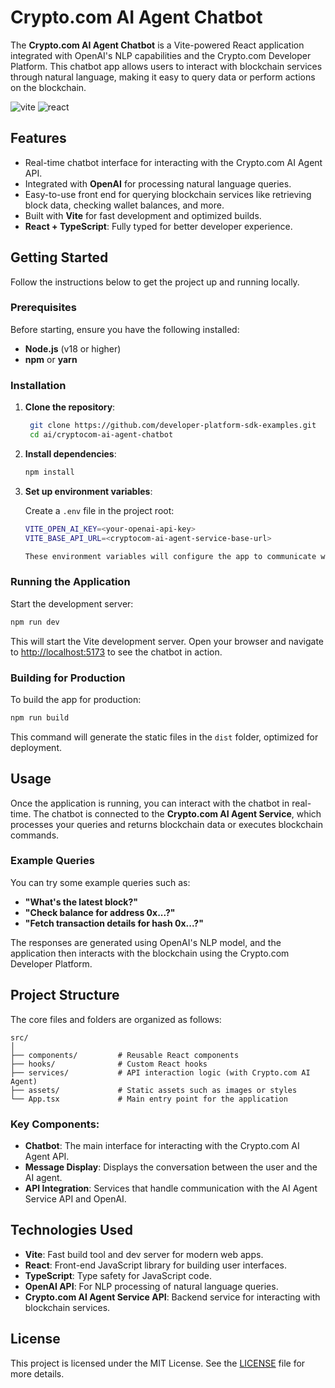 # Crypto.com AI Agent Chatbot

The **Crypto.com AI Agent Chatbot** is a Vite-powered React application integrated with OpenAI's NLP capabilities and the Crypto.com Developer Platform. This chatbot app allows users to interact with blockchain services through natural language, making it easy to query data or perform actions on the blockchain.

![vite](https://img.shields.io/badge/Vite-frontend-blue) ![react](https://img.shields.io/badge/React-JS-orange)

## Features

- Real-time chatbot interface for interacting with the Crypto.com AI Agent API.
- Integrated with **OpenAI** for processing natural language queries.
- Easy-to-use front end for querying blockchain services like retrieving block data, checking wallet balances, and more.
- Built with **Vite** for fast development and optimized builds.
- **React + TypeScript**: Fully typed for better developer experience.

## Getting Started

Follow the instructions below to get the project up and running locally.

### Prerequisites

Before starting, ensure you have the following installed:

- **Node.js** (v18 or higher)
- **npm** or **yarn**

### Installation

1. **Clone the repository**:

   ```bash
    git clone https://github.com/developer-platform-sdk-examples.git
    cd ai/cryptocom-ai-agent-chatbot
   ```

2. **Install dependencies**:

   ```bash
   npm install
   ```

3. **Set up environment variables**:

   Create a `.env` file in the project root:

   ```bash
   VITE_OPEN_AI_KEY=<your-openai-api-key>
   VITE_BASE_API_URL=<cryptocom-ai-agent-service-base-url>

   These environment variables will configure the app to communicate with the Crypto.com AI Agent Service API.
   ```

### Running the Application

Start the development server:

```bash
npm run dev
```

This will start the Vite development server. Open your browser and navigate to [http://localhost:5173](http://localhost:5173) to see the chatbot in action.

### Building for Production

To build the app for production:

```bash
npm run build
```

This command will generate the static files in the `dist` folder, optimized for deployment.

## Usage

Once the application is running, you can interact with the chatbot in real-time. The chatbot is connected to the **Crypto.com AI Agent Service**, which processes your queries and returns blockchain data or executes blockchain commands.

### Example Queries

You can try some example queries such as:

- **"What's the latest block?"**
- **"Check balance for address 0x...?"**
- **"Fetch transaction details for hash 0x...?"**

The responses are generated using OpenAI's NLP model, and the application then interacts with the blockchain using the Crypto.com Developer Platform.

## Project Structure

The core files and folders are organized as follows:

```plaintext
src/
│
├── components/         # Reusable React components
├── hooks/              # Custom React hooks
├── services/           # API interaction logic (with Crypto.com AI Agent)
├── assets/             # Static assets such as images or styles
└── App.tsx             # Main entry point for the application
```

### Key Components:

- **Chatbot**: The main interface for interacting with the Crypto.com AI Agent API.
- **Message Display**: Displays the conversation between the user and the AI agent.
- **API Integration**: Services that handle communication with the AI Agent Service API and OpenAI.

## Technologies Used

- **Vite**: Fast build tool and dev server for modern web apps.
- **React**: Front-end JavaScript library for building user interfaces.
- **TypeScript**: Type safety for JavaScript code.
- **OpenAI API**: For NLP processing of natural language queries.
- **Crypto.com AI Agent Service API**: Backend service for interacting with blockchain services.

## License

This project is licensed under the MIT License. See the [LICENSE](LICENSE) file for more details.
